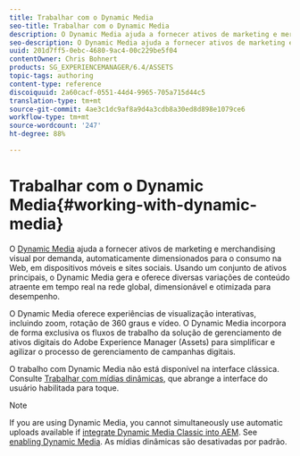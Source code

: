 ```yaml
---
title: Trabalhar com o Dynamic Media
seo-title: Trabalhar com o Dynamic Media
description: O Dynamic Media ajuda a fornecer ativos de marketing e merchandising visual por demanda, automaticamente dimensionados para o consumo na Web, em dispositivos móveis e sites sociais. Usando um conjunto de ativos principais, o Dynamic Media gera e oferece diversas variações de conteúdo atraente em tempo real na rede global, dimensionável e otimizada para desempenho
seo-description: O Dynamic Media ajuda a fornecer ativos de marketing e merchandising visual por demanda, automaticamente dimensionados para o consumo na Web, em dispositivos móveis e sites sociais. Usando um conjunto de ativos principais, o Dynamic Media gera e oferece diversas variações de conteúdo atraente em tempo real na rede global, dimensionável e otimizada para desempenho
uuid: 201d7ff5-0ebc-4680-9ac4-00c229be5f04
contentOwner: Chris Bohnert
products: SG_EXPERIENCEMANAGER/6.4/ASSETS
topic-tags: authoring
content-type: reference
discoiquuid: 2a60cacf-0551-44d4-9965-705a715d44c5
translation-type: tm+mt
source-git-commit: 4ae3c1dc9af8a9d4a3cdb8a30ed8d898e1079ce6
workflow-type: tm+mt
source-wordcount: '247'
ht-degree: 88%

---
```



# Trabalhar com o Dynamic Media{#working-with-dynamic-media}

O [Dynamic Media](https://www.adobe.com/solutions/web-experience-management/dynamic-media.html) ajuda a fornecer ativos de marketing e merchandising visual por demanda, automaticamente dimensionados para o consumo na Web, em dispositivos móveis e sites sociais. Usando um conjunto de ativos principais, o Dynamic Media gera e oferece diversas variações de conteúdo atraente em tempo real na rede global, dimensionável e otimizada para desempenho.

O Dynamic Media oferece experiências de visualização interativas, incluindo zoom, rotação de 360 graus e vídeo. O Dynamic Media incorpora de forma exclusiva os fluxos de trabalho da solução de gerenciamento de ativos digitais do Adobe Experience Manager (Assets) para simplificar e agilizar o processo de gerenciamento de campanhas digitais.

O trabalho com Dynamic Media não está disponível na interface clássica. Consulte [Trabalhar com mídias dinâmicas](/help/assets/dynamic-media.md), que abrange a interface do usuário habilitada para toque.

>[!NOTE]
>
>If you are using Dynamic Media, you cannot simultaneously use automatic uploads available if [integrate Dynamic Media Classic into AEM](/help/sites-administering/scene7.md). See [enabling Dynamic Media](/help/assets/config-dynamic.md#enabling-dynamic-media). As mídias dinâmicas são desativadas por padrão.

